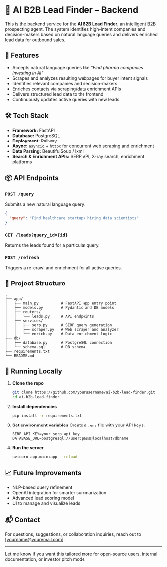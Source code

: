 # 🧠 AI B2B Lead Finder – Backend

This is the backend service for the **AI B2B Lead Finder**, an intelligent B2B prospecting agent. The system identifies high-intent companies and decision-makers based on natural language queries and delivers enriched lead data for outbound sales.

## 🚀 Features

- Accepts natural language queries like *"Find pharma companies investing in AI"*
- Scrapes and analyzes resulting webpages for buyer intent signals
- Identifies relevant companies and decision-makers
- Enriches contacts via scraping/data enrichment APIs
- Delivers structured lead data to the frontend
- Continuously updates active queries with new leads

## 🛠️ Tech Stack

- **Framework:** FastAPI
- **Database:** PostgreSQL
- **Deployment:** Railway
- **Async:** `asyncio` + `httpx` for concurrent web scraping and enrichment
- **Data Parsing:** BeautifulSoup / lxml
- **Search & Enrichment APIs:** SERP API, X-ray search, enrichment platforms

## 📦 API Endpoints

### `POST /query`
Submits a new natural language query.
```json
{
  "query": "Find healthcare startups hiring data scientists"
}
```

### `GET /leads?query_id={id}`
Returns the leads found for a particular query.

### `POST /refresh`
Triggers a re-crawl and enrichment for all active queries.

## 📂 Project Structure

```
.
├── app/
│   ├── main.py          # FastAPI app entry point
│   ├── models.py        # Pydantic and DB models
│   ├── routers/
│   │   └── leads.py     # API endpoints
│   ├── services/
│   │   ├── serp.py      # SERP query generation
│   │   ├── scraper.py   # Web scraper and analyzer
│   │   └── enrich.py    # Data enrichment logic
├── db/
│   ├── database.py      # PostgreSQL connection
│   └── schema.sql       # DB schema
├── requirements.txt
└── README.md
```

## 🧪 Running Locally

1. **Clone the repo**
   ```bash
   git clone https://github.com/yourusername/ai-b2b-lead-finder.git
   cd ai-b2b-lead-finder
   ```

2. **Install dependencies**
   ```bash
   pip install -r requirements.txt
   ```

3. **Set environment variables**
   Create a `.env` file with your API keys:
   ```
   SERP_API_KEY=your_serp_api_key
   DATABASE_URL=postgresql://user:pass@localhost/dbname
   ```

4. **Run the server**
   ```bash
   uvicorn app.main:app --reload
   ```

## 📈 Future Improvements

- NLP-based query refinement
- OpenAI integration for smarter summarization
- Advanced lead scoring model
- UI to manage and visualize leads

## 📬 Contact

For questions, suggestions, or collaboration inquiries, reach out to [yourname@youremail.com].

---

Let me know if you want this tailored more for open-source users, internal documentation, or investor pitch mode.
